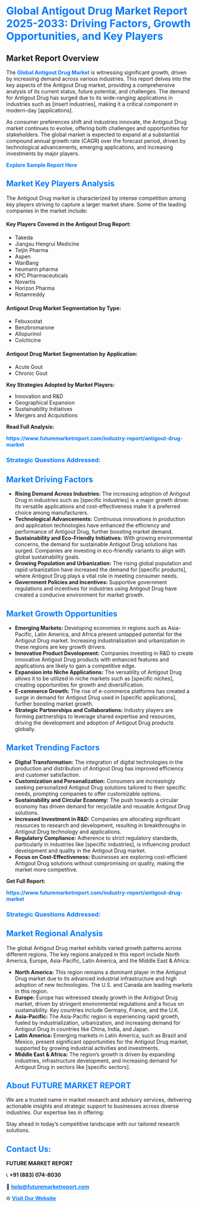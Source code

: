 <h1 style="color: #007BFF;">Global Antigout Drug Market Report 2025-2033: Driving Factors, Growth Opportunities, and Key Players</h1>

<section id="overview">
<h2>Market Report Overview</h2>
<p>The <a href="https://www.futuremarketreport.com/industry-report/antigout-drug-market" style="color: #007BFF; text-decoration: none;"><strong>Global Antigout Drug Market</strong></a> is witnessing significant growth, driven by increasing demand across various industries. This report delves into the key aspects of the Antigout Drug market, providing a comprehensive analysis of its current status, future potential, and challenges. The demand for Antigout Drug has surged due to its wide-ranging applications in industries such as [insert industries], making it a critical component in modern-day [applications].</p>
<p>As consumer preferences shift and industries innovate, the Antigout Drug market continues to evolve, offering both challenges and opportunities for stakeholders. The global market is expected to expand at a substantial compound annual growth rate (CAGR) over the forecast period, driven by technological advancements, emerging applications, and increasing investments by major players.</p>
</section>

<section id="overview">
<p><a href="https://www.futuremarketreport.com/request-sample/reportId=64869" style="color: #007BFF; text-decoration: none;"><strong>Explore Sample Report Here</strong></a></p>
</section>

<section id="key-players">
<h2 style="color: #007BFF;">Market Key Players Analysis</h2>
<p>The Antigout Drug market is characterized by intense competition among key players striving to capture a larger market share. Some of the leading companies in the market include:</p>
<h4>Key Players Covered in the Antigout Drug Report:</h4>
<ul><li>Takeda</li><li>Jiangsu Hengrui Medicine</li><li>Teijin Pharma</li><li>Aspen</li><li>WanBang</li><li>heumann pharma</li><li>KPC Pharmaceuticals</li><li>Novartis</li><li>Horizon Pharma</li><li>Rotamreddy</li></ul>
<h4>Antigout Drug Market Segmentation by Type:</h4>
<ul><li>Febuxostat</li><li>Benzbromarone</li><li>Allopurinol</li><li>Colchicine</li></ul>

<h4>Antigout Drug Market Segmentation by Application:</h4>
<ul><li>Acute Gout</li><li>Chronic Gout</li></ul>
<p><strong>Key Strategies Adopted by Market Players:</strong></p>
<ul>
<li>Innovation and R&D</li>
<li>Geographical Expansion</li>
<li>Sustainability Initiatives</li>
<li>Mergers and Acquisitions</li>
</ul>
</section>

<section>
<p><strong>Read Full Analysis: </strong></p><a href="https://www.futuremarketreport.com/industry-report/antigout-drug-market" style="color: #007BFF; text-decoration: none;"><strong>https://www.futuremarketreport.com/industry-report/antigout-drug-market</strong></a>
<h3 style="color: #007BFF;">Strategic Questions Addressed:</h3>
</section>

<section id="driving-factors">
<h2 style="color: #007BFF;">Market Driving Factors</h2>
<ul>
<li><strong>Rising Demand Across Industries:</strong> The increasing adoption of Antigout Drug in industries such as [specific industries] is a major growth driver. Its versatile applications and cost-effectiveness make it a preferred choice among manufacturers.</li>
<li><strong>Technological Advancements:</strong> Continuous innovations in production and application technologies have enhanced the efficiency and performance of Antigout Drug, further boosting market demand.</li>
<li><strong>Sustainability and Eco-Friendly Initiatives:</strong> With growing environmental concerns, the demand for sustainable Antigout Drug solutions has surged. Companies are investing in eco-friendly variants to align with global sustainability goals.</li>
<li><strong>Growing Population and Urbanization:</strong> The rising global population and rapid urbanization have increased the demand for [specific products], where Antigout Drug plays a vital role in meeting consumer needs.</li>
<li><strong>Government Policies and Incentives:</strong> Supportive government regulations and incentives for industries using Antigout Drug have created a conducive environment for market growth.</li>
</ul>
</section>

<section id="growth-opportunities">
<h2 style="color: #007BFF;">Market Growth Opportunities</h2>
<ul>
<li><strong>Emerging Markets:</strong> Developing economies in regions such as Asia-Pacific, Latin America, and Africa present untapped potential for the Antigout Drug market. Increasing industrialization and urbanization in these regions are key growth drivers.</li>
<li><strong>Innovative Product Development:</strong> Companies investing in R&D to create innovative Antigout Drug products with enhanced features and applications are likely to gain a competitive edge.</li>
<li><strong>Expansion into Niche Applications:</strong> The versatility of Antigout Drug allows it to be utilized in niche markets such as [specific niches], creating opportunities for growth and diversification.</li>
<li><strong>E-commerce Growth:</strong> The rise of e-commerce platforms has created a surge in demand for Antigout Drug used in [specific applications], further boosting market growth.</li>
<li><strong>Strategic Partnerships and Collaborations:</strong> Industry players are forming partnerships to leverage shared expertise and resources, driving the development and adoption of Antigout Drug products globally.</li>
</ul>
</section>

<section id="trending-factors">
<h2 style="color: #007BFF;">Market Trending Factors</h2>
<ul>
<li><strong>Digital Transformation:</strong> The integration of digital technologies in the production and distribution of Antigout Drug has improved efficiency and customer satisfaction.</li>
<li><strong>Customization and Personalization:</strong> Consumers are increasingly seeking personalized Antigout Drug solutions tailored to their specific needs, prompting companies to offer customizable options.</li>
<li><strong>Sustainability and Circular Economy:</strong> The push towards a circular economy has driven demand for recyclable and reusable Antigout Drug solutions.</li>
<li><strong>Increased Investment in R&D:</strong> Companies are allocating significant resources to research and development, resulting in breakthroughs in Antigout Drug technology and applications.</li>
<li><strong>Regulatory Compliance:</strong> Adherence to strict regulatory standards, particularly in industries like [specific industries], is influencing product development and quality in the Antigout Drug market.</li>
<li><strong>Focus on Cost-Effectiveness:</strong> Businesses are exploring cost-efficient Antigout Drug solutions without compromising on quality, making the market more competitive.</li>
</ul>
</section>

<section>
<p><strong>Get Full Report: </strong></p><a href="https://www.futuremarketreport.com/industry-report/antigout-drug-market" style="color: #007BFF; text-decoration: none;"><strong>https://www.futuremarketreport.com/industry-report/antigout-drug-market</strong></a>
<h3 style="color: #007BFF;">Strategic Questions Addressed:</h3>
</section>


<section id="regional-analysis">
<h2 style="color: #007BFF;">Market Regional Analysis</h2>
<p>The global Antigout Drug market exhibits varied growth patterns across different regions. The key regions analyzed in this report include North America, Europe, Asia-Pacific, Latin America, and the Middle East & Africa:</p>
<ul>
<li><strong>North America:</strong> This region remains a dominant player in the Antigout Drug market due to its advanced industrial infrastructure and high adoption of new technologies. The U.S. and Canada are leading markets in this region.</li>
<li><strong>Europe:</strong> Europe has witnessed steady growth in the Antigout Drug market, driven by stringent environmental regulations and a focus on sustainability. Key countries include Germany, France, and the U.K.</li>
<li><strong>Asia-Pacific:</strong> The Asia-Pacific region is experiencing rapid growth, fueled by industrialization, urbanization, and increasing demand for Antigout Drug in countries like China, India, and Japan.</li>
<li><strong>Latin America:</strong> Emerging markets in Latin America, such as Brazil and Mexico, present significant opportunities for the Antigout Drug market, supported by growing industrial activities and investments.</li>
<li><strong>Middle East & Africa:</strong> The region’s growth is driven by expanding industries, infrastructure development, and increasing demand for Antigout Drug in sectors like [specific sectors].</li>
</ul>
</section>

<footer>
<h2 style="color: #007BFF;">About FUTURE MARKET REPORT</h2>
<p>We are a trusted name in market research and advisory services, delivering actionable insights and strategic support to businesses across diverse industries. Our expertise lies in offering:</p>

<p>Stay ahead in today’s competitive landscape with our tailored research solutions.</p>

<h2 style="color: #007BFF;">Contact Us:</h2>
<p><strong>FUTURE MARKET REPORT</strong></p>
<p>📞 <strong>+91 (883) 074-8030</strong></p>
<p>📧 <strong><a href="mailto:help@futuremarketreport.com" style="color: #007BFF;">help@futuremarketreport.com</a></strong></p>
<p>🌐 <strong><a href="https://www.futuremarketreport.com/" style="color: #007BFF;">Visit Our Website</a></strong></p>
</footer>